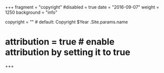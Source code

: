 +++
fragment = "copyright"
#disabled = true
date = "2016-09-07"
weight = 1250
background = "info"

copyright = "" # default: Copyright $Year .Site.params.name
# attribution = true # enable attribution by setting it to true
+++
